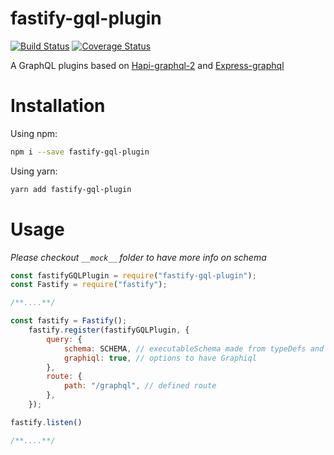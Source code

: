 # fastify-gql-plugin

[![Build Status](https://travis-ci.org/bdatdo0601/fastify-gql-plugin.svg?branch=master)](https://travis-ci.org/bdatdo0601/fastify-gql-plugin)
[![Coverage Status](https://coveralls.io/repos/github/bdatdo0601/fastify-gql-plugin/badge.svg?branch=master)](https://coveralls.io/github/bdatdo0601/fastify-gql-plugin?branch=master)

A GraphQL plugins based on [Hapi-graphql-2](https://github.com/skarpdev/hapi-graphql-2) and [Express-graphql](https://github.com/graphql/express-graphql)

# Installation

Using npm:

```bash
npm i --save fastify-gql-plugin
```

Using yarn:
```bash
yarn add fastify-gql-plugin
```

# Usage

*Please checkout `__mock__` folder to have more info on schema*

```javascript
const fastifyGQLPlugin = require("fastify-gql-plugin");
const Fastify = require("fastify");

/**....**/

const fastify = Fastify();
    fastify.register(fastifyGQLPlugin, {
        query: {
            schema: SCHEMA, // executableSchema made from typeDefs and resolvers
            graphiql: true, // options to have Graphiql 
        },
        route: {
            path: "/graphql", // defined route
        },
    });

fastify.listen()

/**....**/

```